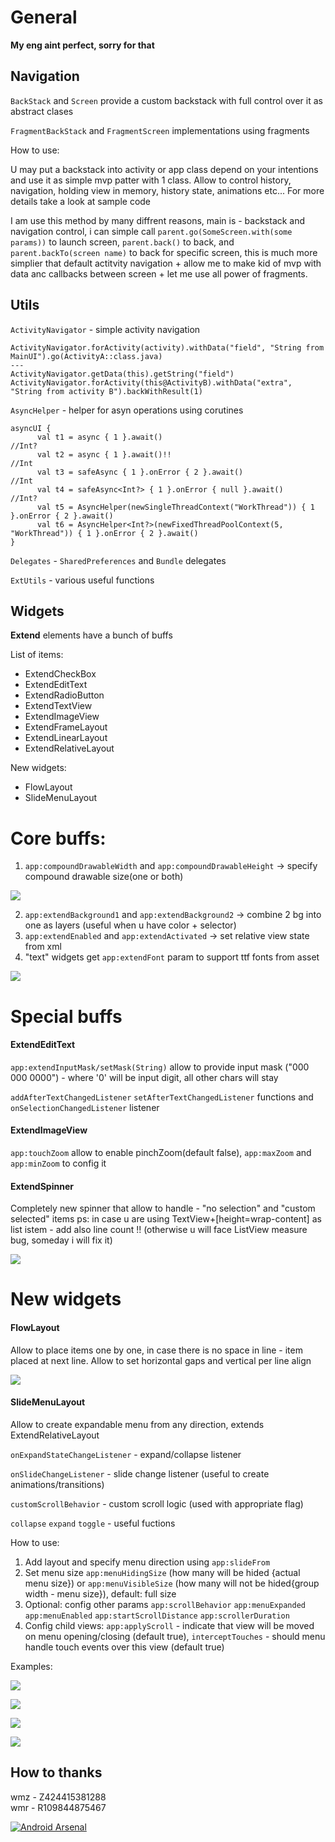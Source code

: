 # General
**My eng aint perfect, sorry for that**

## Navigation

`BackStack` and `Screen` provide a custom backstack with full control over it as abstract clases

`FragmentBackStack` and `FragmentScreen` implementations using fragments

How to use:

U may put a backstack into activity or app class depend on your intentions and use it as simple mvp patter with 1 class. Allow to control history, navigation, holding view in memory, history state, animations etc... For more details take a look at sample code

I am use this method by many diffrent reasons, main is - backstack and navigation control, i can simple call `parent.go(SomeScreen.with(some params))` to launch screen, `parent.back()` to back, and `parent.backTo(screen name)` to back for specific screen, this is much more simplier that default actitvity navigation + allow me to make kid of mvp with data anc callbacks between screen + let me use all power of fragments.

## Utils

`ActivityNavigator` - simple activity navigation

    ActivityNavigator.forActivity(activity).withData("field", "String from MainUI").go(ActivityA::class.java)
    ---
    ActivityNavigator.getData(this).getString("field")
    ActivityNavigator.forActivity(this@ActivityB).withData("extra", "String from activity B").backWithResult(1)

`AsyncHelper` - helper for asyn operations using corutines
    
    asyncUI {
          val t1 = async { 1 }.await()                                //Int?
          val t2 = async { 1 }.await()!!                              //Int
          val t3 = safeAsync { 1 }.onError { 2 }.await()              //Int
          val t4 = safeAsync<Int?> { 1 }.onError { null }.await()     //Int?
          val t5 = AsyncHelper(newSingleThreadContext("WorkThread")) { 1 }.onError { 2 }.await()
          val t6 = AsyncHelper<Int?>(newFixedThreadPoolContext(5, "WorkThread")) { 1 }.onError { 2 }.await()
    }
 
`Delegates` - `SharedPreferences` and `Bundle` delegates

`ExtUtils` - various useful functions

## Widgets

**Extend** elements have a bunch of buffs

List of items:
* ExtendCheckBox
* ExtendEditText
* ExtendRadioButton
* ExtendTextView
* ExtendImageView
* ExtendFrameLayout
* ExtendLinearLayout
* ExtendRelativeLayout

New widgets:
* FlowLayout
* SlideMenuLayout

# Core buffs:
1. `app:compoundDrawableWidth` and `app:compoundDrawableHeight` -> specify compound drawable size(one or both)

![](https://raw.githubusercontent.com/vkatz/vkatz-lib/master/.doc/compound_drawable.png)

2. `app:extendBackground1` and `app:extendBackground2` -> combine 2 bg into one as layers (useful when u have color + selector)     
3. `app:extendEnabled` and `app:extendActivated` -> set relative view state from xml
4. "text" widgets get `app:extendFont` param to support ttf fonts from asset

![](https://raw.githubusercontent.com/vkatz/vkatz-lib/master/.doc/asset_font.png)

# Special buffs
#### ExtendEditText

`app:extendInputMask/setMask(String)` allow to provide input mask ("000 000 0000") - where '0' will be input digit, all other chars will stay

`addAfterTextChangedListener` `setAfterTextChangedListener` functions and `onSelectionChangedListener` listener

#### ExtendImageView

`app:touchZoom` allow to enable pinchZoom(default false), `app:maxZoom` and `app:minZoom` to config it

#### ExtendSpinner

Completely new spinner that allow to handle - "no selection" and "custom selected" items
ps: in case u are using TextView+[height=wrap-content] as list istem - add also line count !! (otherwise u will face ListView measure bug, someday i will fix it)

![](https://raw.githubusercontent.com/vkatz/vkatz-lib/master/.doc/ext_spinner.png)

# New widgets
#### FlowLayout

Allow to place items one by one, in case there is no space in line - item placed at next line. Allow to set horizontal gaps and vertical per line align

![](https://github.com/vkatz/vkatz-lib/blob/master/.doc/flow_layout.png?raw=true)

#### SlideMenuLayout  

Allow to create expandable menu from any direction, extends ExtendRelativeLayout

`onExpandStateChangeListener` - expand/collapse listener

`onSlideChangeListener` -  slide change listener (useful to create animations/transitions)

`customScrollBehavior` - custom scroll logic (used with appropriate flag)

`collapse` `expand` `toggle` - useful fuctions

How to use:

1. Add layout and specify menu direction using `app:slideFrom`
2. Set menu size `app:menuHidingSize` (how many will be hided {actual menu size}) or `app:menuVisibleSize` (how many will not be hided{group width - menu size}), default: full size
3. Optional: config other params `app:scrollBehavior` `app:menuExpanded` `app:menuEnabled` `app:startScrollDistance` `app:scrollerDuration`
4. Config child views: `app:applyScroll` - indicate that view will be moved on menu opening/closing (default true), `interceptTouches` - should menu handle touch events over this view (default true)      
       
Examples:

![](https://raw.githubusercontent.com/vkatz/vkatz-lib/master/.doc/slide_menu_1.gif)

![](https://raw.githubusercontent.com/vkatz/vkatz-lib/master/.doc/slide_menu_2.gif)

![](https://raw.githubusercontent.com/vkatz/vkatz-lib/master/.doc/slide_menu_3.gif)

![](https://raw.githubusercontent.com/vkatz/vkatz-lib/master/.doc/slide_menu_4.gif)

## How to thanks

wmz - Z424415381288 <br/>
wmr - R109844875467

[![Android Arsenal]( https://img.shields.io/badge/Android%20Arsenal-vkatz--lib-green.svg?style=flat )]( https://android-arsenal.com/details/1/6368 )
